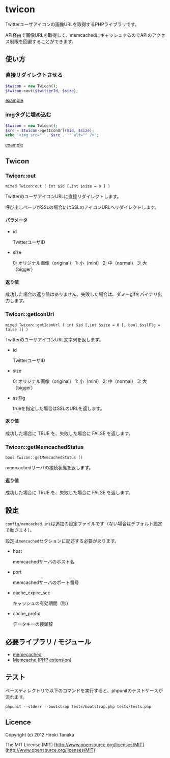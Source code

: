 twicon
==========================

Twitterユーザアイコンの画像URLを取得するPHPライブラリです。

API経由で画像URLを取得して、memcachedにキャッシュするのでAPIのアクセス制限を回避することができます。

使い方
-----
### 直接リダイレクトさせる

```php
$twicon = new Twicon();
$twicon->out($twitterId, $size);
```

[example](https://github.com/teriyakisan/twicon/blob/master/examples/image.php)

### imgタグに埋め込む

```php
$twicon = new Twicon();
$src = $twicon->getIconUrl($id, $size);
echo '<img src="' . $src . '" alt="" />';
```

[example](https://github.com/teriyakisan/twicon/blob/master/examples/html.php)

Twicon
----
### Twicon::out

    mixed Twicon:out ( int $id [,int $size = 0 ] )

TwitterのユーザアイコンURLに直接リダイレクトします。

呼び出しページがSSLの場合にはSSLのアイコンURLへリダイレクトします。

#### パラメータ

* id

    TwitterユーザID

* size

    0: オリジナル画像（original）
    1: 小（mini）
    2: 中（normal）
    3: 大（bigger）

#### 返り値

成功した場合の返り値はありません。失敗した場合は、ダミーgifをバイナリ出力します。

### Twicon::getIconUrl

    mixed Twicon::getIconUrl ( int $id [,int $size = 0 [, bool $sslFlg = false ]] )

TwitterのユーザアイコンURL文字列を返します。

* id

    TwitterユーザID

* size

    0: オリジナル画像（original）
    1: 小（mini）
    2: 中（normal）
    3: 大（bigger）

* sslFlg

    trueを指定した場合はSSLのURLを返します。

#### 返り値

成功した場合に TRUE を、失敗した場合に FALSE を返します。

### Twicon::getMemcachedStatus

    bool Twicon::getMemcachedStatus ()

memcachedサーバの接続状態を返します。

#### 返り値

成功した場合に TRUE を、失敗した場合に FALSE を返します。

設定
----
`config/memcached.ini`は追加の設定ファイルです（ない場合はデフォルト設定で動きます）。

設定は`memcached`セクションに記述する必要があります。

* host

    memcachedサーバのホスト名

* port

    memcachedサーバのポート番号

* cache_expire_sec

    キャッシュの有効期間（秒）

* cache_prefix

    データキーの接頭辞

必要ライブラリ / モジュール
----
- [memecached](http://memcached.org/)
- [Memcache (PHP extension)](http://php.net/manual/ja/book.memcached.php)

テスト
-----
ベースディレクトリで以下のコマンドを実行すると、phpunitのテストケースが流れます。

    phpunit --stderr --bootstrap tests/bootstrap.php tests/tests.php

Licence
-----
Copyright (c) 2012 Hiroki Tanaka

The MIT License (MIT) [http://www.opensource.org/licenses/MIT](http://www.opensource.org/licenses/MIT)